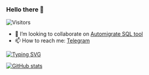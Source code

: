 ### Hello there 🔭

![Visitors](https://img.shields.io/github/followers/pavivin?style=social)

- 👯 I’m looking to collaborate on [Automigrate SQL tool](https://github.com/pavivin/sql-migrate)
- 📫 How to reach me: [Telegram](https://t.me/pavivin)

[![Typing SVG](https://readme-typing-svg.herokuapp.com?color=%2336BCF7&lines=Lmao+bottom+text)](https://git.io/typing-svg)

[![GitHub stats](https://github-readme-stats.vercel.app/api?username=pavivin&count_private=true&show_icons=true&theme=tokyonight)](https://github.com/anuraghazra/github-readme-stats)
